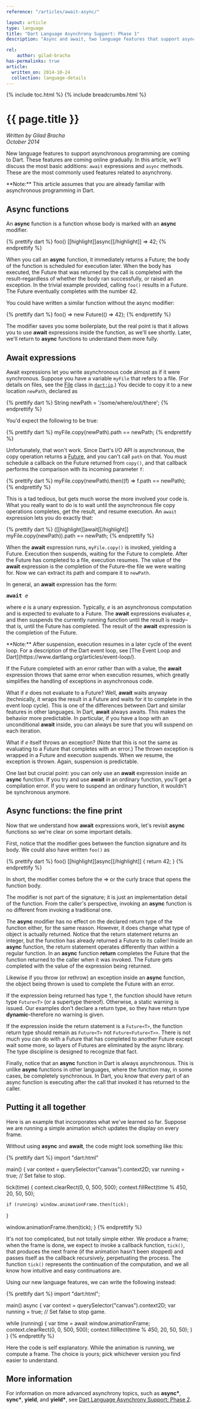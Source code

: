 ```yaml
---
reference: "/articles/await-async/"

layout: article
type: language
title: "Dart Language Asynchrony Support: Phase 1"
description: "Async and await, two language features that support asynchronous programming, are now available in Dart."

rel:
    author: gilad-bracha
has-permalinks: true
article:
  written_on: 2014-10-24
  collection: language-details
---
```


{% include toc.html %}
{% include breadcrumbs.html %}

# {{ page.title }}

_Written by Gilad Bracha <br>
October 2014_

New language features to support asynchronous programming are coming to Dart.
These features are coming online gradually. In this article, we'll discuss
the most basic additions: `await` expressions and `async` methods.
These are the most commonly used features related to asynchrony.

<aside class="alert alert-info" markdown="1">
**Note:**
This article assumes that you are already familiar with asynchronous
programming in Dart.
</aside>

## Async functions

An **async** function is a function whose body is marked with an **async**
modifier.

{% prettify dart %}
foo() [[highlight]]async[[/highlight]] => 42;
{% endprettify %}

When you call an **async** function, it immediately returns a Future;
the body of the function is scheduled for execution later.
When the body has executed, the Future that was returned by the call
is completed with the result&ndash;regardless of whether the body
ran successfully, or raised an exception. In the trivial example
provided, calling `foo()` results in a Future.
The Future eventually completes with the number 42.

You could have written a similar function without the async modifier:

{% prettify dart %}
foo() => new Future(() => 42);
{% endprettify %}

The modifier saves you some boilerplate, but the real point is that it
allows you to use **await** expressions inside the function, as we'll
see shortly. Later, we'll return to **async** functions to understand them
more fully.

## Await expressions

Await expressions let you write asynchronous code almost as if it were
synchronous. Suppose you have a variable `myFile` that refers to a
file. (For details on files, see the
[File](https://api.dartlang.org/apidocs/channels/stable/dartdoc-viewer/dart-io.File)
class in
[`dart:io`](https://api.dartlang.org/apidocs/channels/stable/dartdoc-viewer/dart-io).)
You decide to copy it to a new location `newPath`, declared as

{% prettify dart %}
String newPath = '/some/where/out/there';
{% endprettify %}

You'd expect the following to be true:

{% prettify dart %}
myFile.copy(newPath).path == newPath;
{% endprettify %}

Unfortunately, that won't work. Since Dart's I/O API is asynchronous,
the copy operation returns a [Future](https://api.dartlang.org/apidocs/channels/stable/dartdoc-viewer/dart-async.Future),
and you can't call `path` on that. You must schedule a callback on the
Future returned from `copy()`, and that callback performs the
comparison with its incoming parameter `f`:

{% prettify dart %}
myFile.copy(newPath).then((f) => f.path == newPath);
{% endprettify %}

This is a tad tedious, but gets much worse the more involved your code is.
What you really want to do is to wait until the asynchronous file copy
operations completes, get the result, and resume execution.
An `await` expression lets you do exactly that:

{% prettify dart %}
([[highlight]]await[[/highlight]] myFile.copy(newPath)).path == newPath;
{% endprettify %}

When the **await** expression runs, `myFile.copy()` is invoked, yielding
a Future. Execution then suspends, waiting for the Future to complete.
After the Future has completed to a file, execution resumes.
The value of the **await** expression is the completion of the
Future&ndash;the file we were waiting for. Now we can extract its path
and compare it to `newPath`.

In general, an **await** expression has the form:

<pre>
<b>await</b> <i>e</i>
</pre>

where _e_ is a unary expression. Typically, _e_ is an asynchronous
computation and is expected to evaluate to a Future. The **await**
expressions evaluates _e_, and then suspends the currently running
function until the result is ready&ndash;that is, until the
Future has completed. The result of the **await** expression is
the completion of the Future.

<aside class="alert alert-info" markdown="1">
**Note:**
After suspension, execution resumes in a later cycle of the event loop.
For a description of the Dart event loop, see
[The Event Loop and Dart](https://www.dartlang.org/articles/event-loop/).
</aside>

If the Future completed with an error rather than with a value,
the **await** expression throws that same error when execution resumes,
which greatly simplifies the handling of exceptions in asynchronous code.

What if _e_ does not evaluate to a Future? Well, **await** waits anyway
(technically, it wraps the result in a Future and waits for it to
complete in the event loop cycle). This is one of the differences
between Dart and similar features in other languages. In Dart, **await**
always awaits. This makes the behavior more predictable. In particular,
if you have a loop with an unconditional **await** inside, you can
always be sure that you will suspend on each iteration.

What if _e_ itself throws an exception?
(Note that this is not the same as evaluating
to a Future that completes with an error.) The thrown exception is
wrapped in a Future and execution suspends. When we resume, the
exception is thrown. Again, suspension is predictable.

One last but crucial point: you can only use an **await** expression
inside an **async** function. If you try and use **await** in an ordinary
function, you'll get a compilation error. If you were to suspend an ordinary
function, it wouldn't be synchronous anymore.

## Async functions: the fine print

Now that we understand how **await** expressions work, let's revisit
**async** functions so we're clear on some important details.

First, notice that the modifier goes between the function signature and
its body. We could also have written `foo()` as

{% prettify dart %}
foo() [[highlight]]async[[/highlight]] { return 42; }
{% endprettify %}

In short, the modifier comes before the => or the curly brace that opens
the function body.

The modifier is not part of the signature; it is just an implementation
detail of the function. From the caller's perspective, invoking an
**async** function is no different from invoking a traditional one.

The **async** modifier has no effect on the declared return type of the
function either, for the same reason. However, it does change what type
of object is actually returned. Notice that the return statement returns
an integer, but the function has already returned a Future to its caller!
Inside an **async** function, the return statement operates differently
than within a regular function. In an **async** function **return**
completes the Future that the function returned to the caller when it
was invoked. The Future gets completed with the value of the expression
being returned.

Likewise if you throw (or rethrow) an exception inside an **async** function,
the object being thrown is used to complete the Future with an error.

If the expression being returned has type `T`, the function should have
return type `Future<T>` (or a supertype thereof). Otherwise, a static
warning is issued. Our examples don't declare a return type, so
they have return type **dynamic**&ndash;therefore no warning is given.

If the expression inside the return statement is a `Future<T>`, the
function return type should remain as `Future<T>` not
`Future<Future<T>>`. There is not much you can do with a Future that
has completed to another Future except wait some more, so layers of
Futures are eliminated by the async library. The type discipline is
designed to recognize that fact.

Finally, notice that an **async** function in Dart is always
asynchronous. This is unlike **async** functions in other languages,
where the function may, in some cases, be completely synchronous.
In Dart, you know that _every_ part of an async function is
executing after the call that invoked it has returned to the caller.

## Putting it all together

Here is an example that incorporates what we've learned so far.
Suppose we are running a simple animation which updates the display
on every frame.

Without using **async** and **await**, the code might look something like
this:


{% prettify dart %}
import "dart:html"

main() {
  var context = querySelector("canvas").context2D;
  var running = true;    // Set false to stop.

  tick(time) {
    context.clearRect(0, 0, 500, 500);
    context.fillRect(time % 450, 20, 50, 50);

    if (running) window.animationFrame.then(tick);
  }

  window.animationFrame.then(tick);
}
{% endprettify %}

It's not too complicated, but not totally simple either. We produce a frame;
when the frame is done, we expect to invoke a callback function, `tick()`,
that produces the next frame (if the animation hasn't been stopped)
and passes itself as the callback recursively, perpetuating the process.
The function `tick()` represents the continuation of the computation, and we
all know how intuitive and easy continuations are.

Using our new language features, we can write the following instead:

{% prettify dart %}
import "dart:html";

main() async {
  var context = querySelector("canvas").context2D;
  var running = true;    // Set false to stop game.

  while (running) {
    var time = await window.animationFrame;
    context.clearRect(0, 0, 500, 500);
    context.fillRect(time % 450, 20, 50, 50);
  }
}
{% endprettify %}

Here the code is self explanatory. While the animation is running, we
compute a frame. The choice is yours; pick whichever version you find
easier to understand.

## More information

For information on more advanced asynchrony topics, such as **async\***,
**sync\***, **yield**, and **yield\***, see
[Dart Language Asynchrony Support: Phase 2](/articles/beyond-async).

